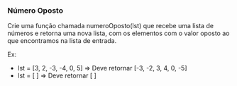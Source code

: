 ### Número Oposto ###

Crie uma função chamada numeroOposto(lst) que recebe uma lista de números e retorna uma nova lista, com os elementos com o valor oposto ao que encontramos na lista de entrada.

Ex:

* lst = [3, 2, -3, -4, 0, 5] =\> Deve retornar [-3, -2, 3, 4, 0, -5]
* lst = [ ] =\> Deve retornar [ ]